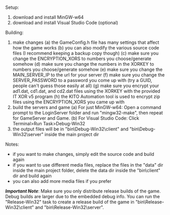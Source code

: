 Setup:
1. download and install MinGW-w64
2. download and install Visual Studio Code (optional)

Building:
1. make changes
    (a) the GameConfig.h file has many settings that affect how the game works
    (b) you can also modify the various source code files (I recommend keeping a backup copy though)
    (c) make sure you change the ENCRYPTION_XORS to numbers you choose/generate somehow
    (d) make sure you change the numbers in the XORKEY to numbers you choose/generate somehow
    (e) make sure you change the MAIN_SERVER_IP to the url for your server
    (f) make sure you change the SERVER_PASSWORD to a password you come up with (try a GUID, people can't
        guess those easily at all)
    (g) make sure you encrypt your ad1.dat, cd1.dat, and cd2.dat files using the XORKEY with the provided 
        IT XOR v5 program
    (h) the KITO Automation tool is used to encrypt zip files using the ENCRYPTION_XORS you came up with
2. build the servers and game
    (a) For just MinGW-w64: Open a command prompt to the LoginServer folder and run "mingw32-make", then repeat for GameServer and Game.
    (b) For Visual Studio Code: Click Terminal>Run Task>Debug-Win32
6. the output files will be in "bin\Debug-Win32\client" and "bin\Debug-Win32\server" inside the main project dir

Notes:
* if you want to make changes, simply edit the source code and build again
* if you want to use different media files, replace the files in the "data" dir inside the main project folder, 
   delete the data dir inside the "bin\client" dir and build again
* you can also add more media files if you prefer

***Important Note***: Make sure you only distribute release builds of the game. Debug builds are larger due to the embedded debug info. You can run the "Release-Win32" task to create a release build of the game in "bin\Release-Win32\client" and "bin\Release-Win32\server".
